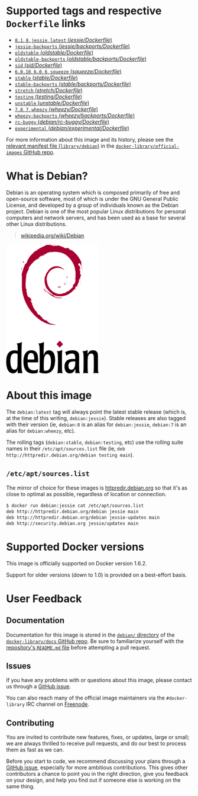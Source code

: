 # Supported tags and respective `Dockerfile` links

-	[`8.1`, `8`, `jessie`, `latest` (*jessie/Dockerfile*)](https://github.com/tianon/docker-brew-debian/blob/e9bafb113f432c48c7e86c616424cb4b2f2c7a51/jessie/Dockerfile)
-	[`jessie-backports` (*jessie/backports/Dockerfile*)](https://github.com/tianon/docker-brew-debian/blob/e9bafb113f432c48c7e86c616424cb4b2f2c7a51/jessie/backports/Dockerfile)
-	[`oldstable` (*oldstable/Dockerfile*)](https://github.com/tianon/docker-brew-debian/blob/e9bafb113f432c48c7e86c616424cb4b2f2c7a51/oldstable/Dockerfile)
-	[`oldstable-backports` (*oldstable/backports/Dockerfile*)](https://github.com/tianon/docker-brew-debian/blob/e9bafb113f432c48c7e86c616424cb4b2f2c7a51/oldstable/backports/Dockerfile)
-	[`sid` (*sid/Dockerfile*)](https://github.com/tianon/docker-brew-debian/blob/e9bafb113f432c48c7e86c616424cb4b2f2c7a51/sid/Dockerfile)
-	[`6.0.10`, `6.0`, `6`, `squeeze` (*squeeze/Dockerfile*)](https://github.com/tianon/docker-brew-debian/blob/e9bafb113f432c48c7e86c616424cb4b2f2c7a51/squeeze/Dockerfile)
-	[`stable` (*stable/Dockerfile*)](https://github.com/tianon/docker-brew-debian/blob/e9bafb113f432c48c7e86c616424cb4b2f2c7a51/stable/Dockerfile)
-	[`stable-backports` (*stable/backports/Dockerfile*)](https://github.com/tianon/docker-brew-debian/blob/e9bafb113f432c48c7e86c616424cb4b2f2c7a51/stable/backports/Dockerfile)
-	[`stretch` (*stretch/Dockerfile*)](https://github.com/tianon/docker-brew-debian/blob/e9bafb113f432c48c7e86c616424cb4b2f2c7a51/stretch/Dockerfile)
-	[`testing` (*testing/Dockerfile*)](https://github.com/tianon/docker-brew-debian/blob/e9bafb113f432c48c7e86c616424cb4b2f2c7a51/testing/Dockerfile)
-	[`unstable` (*unstable/Dockerfile*)](https://github.com/tianon/docker-brew-debian/blob/e9bafb113f432c48c7e86c616424cb4b2f2c7a51/unstable/Dockerfile)
-	[`7.8`, `7`, `wheezy` (*wheezy/Dockerfile*)](https://github.com/tianon/docker-brew-debian/blob/e9bafb113f432c48c7e86c616424cb4b2f2c7a51/wheezy/Dockerfile)
-	[`wheezy-backports` (*wheezy/backports/Dockerfile*)](https://github.com/tianon/docker-brew-debian/blob/e9bafb113f432c48c7e86c616424cb4b2f2c7a51/wheezy/backports/Dockerfile)
-	[`rc-buggy` (*debian/rc-buggy/Dockerfile*)](https://github.com/tianon/dockerfiles/blob/564e7215cb664b0ec7d1fade8fe40db95ebdabd0/debian/rc-buggy/Dockerfile)
-	[`experimental` (*debian/experimental/Dockerfile*)](https://github.com/tianon/dockerfiles/blob/564e7215cb664b0ec7d1fade8fe40db95ebdabd0/debian/experimental/Dockerfile)

For more information about this image and its history, please see the [relevant manifest file (`library/debian`)](https://github.com/docker-library/official-images/blob/master/library/debian) in the [`docker-library/official-images` GitHub repo](https://github.com/docker-library/official-images).

# What is Debian?

Debian is an operating system which is composed primarily of free and open-source software, most of which is under the GNU General Public License, and developed by a group of individuals known as the Debian project. Debian is one of the most popular Linux distributions for personal computers and network servers, and has been used as a base for several other Linux distributions.

> [wikipedia.org/wiki/Debian](https://en.wikipedia.org/wiki/Debian)

![logo](https://raw.githubusercontent.com/docker-library/docs/master/debian/logo.png)

# About this image

The `debian:latest` tag will always point the latest stable release (which is, at the time of this writing, `debian:jessie`). Stable releases are also tagged with their version (ie, `debian:8` is an alias for `debian:jessie`, `debian:7` is an alias for `debian:wheezy`, etc).

The rolling tags (`debian:stable`, `debian:testing`, etc) use the rolling suite names in their `/etc/apt/sources.list` file (ie, `deb
http://httpredir.debian.org/debian testing main`).

## `/etc/apt/sources.list`

The mirror of choice for these images is [httpredir.debian.org](http://httpredir.debian.org) so that it's as close to optimal as possible, regardless of location or connection.

	$ docker run debian:jessie cat /etc/apt/sources.list
	deb http://httpredir.debian.org/debian jessie main
	deb http://httpredir.debian.org/debian jessie-updates main
	deb http://security.debian.org jessie/updates main

# Supported Docker versions

This image is officially supported on Docker version 1.6.2.

Support for older versions (down to 1.0) is provided on a best-effort basis.

# User Feedback

## Documentation

Documentation for this image is stored in the [`debian/` directory](https://github.com/docker-library/docs/tree/master/debian) of the [`docker-library/docs` GitHub repo](https://github.com/docker-library/docs). Be sure to familiarize yourself with the [repository's `README.md` file](https://github.com/docker-library/docs/blob/master/README.md) before attempting a pull request.

## Issues

If you have any problems with or questions about this image, please contact us through a [GitHub issue](https://github.com/tianon/docker-brew-debian/issues).

You can also reach many of the official image maintainers via the `#docker-library` IRC channel on [Freenode](https://freenode.net).

## Contributing

You are invited to contribute new features, fixes, or updates, large or small; we are always thrilled to receive pull requests, and do our best to process them as fast as we can.

Before you start to code, we recommend discussing your plans through a [GitHub issue](https://github.com/tianon/docker-brew-debian/issues), especially for more ambitious contributions. This gives other contributors a chance to point you in the right direction, give you feedback on your design, and help you find out if someone else is working on the same thing.
